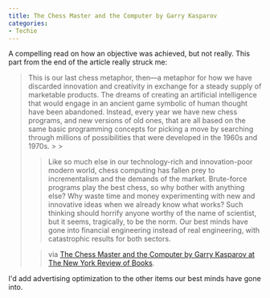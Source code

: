 ```yaml
---
title: The Chess Master and the Computer by Garry Kasparov
categories:
- Techie
---
```


A compelling read on how an objective was achieved, but not really. This part from the end of the article really struck me:

<blockquote>This is our last chess metaphor, then—a metaphor for how we have discarded innovation and creativity in exchange for a steady supply of marketable products. The dreams of creating an artificial intelligence that would engage in an ancient game symbolic of human thought have been abandoned. Instead, every year we have new chess programs, and new versions of old ones, that are all based on the same basic programming concepts for picking a move by searching through millions of possibilities that were developed in the 1960s and 1970s.
> 
> 

> 
> Like so much else in our technology-rich and innovation-poor modern world, chess computing has fallen prey to incrementalism and the demands of the market. Brute-force programs play the best chess, so why bother with anything else? Why waste time and money experimenting with new and innovative ideas when we already know what works? Such thinking should horrify anyone worthy of the name of scientist, but it seems, tragically, to be the norm. Our best minds have gone into financial engineering instead of real engineering, with catastrophic results for both sectors.
> 
> 

> 
> via [The Chess Master and the Computer by Garry Kasparov at The New York Review of Books](http://www.nybooks.com/articles/archives/2010/feb/11/the-chess-master-and-the-computer/).
> 
> </blockquote>

I'd add advertising optimization to the other items our best minds have gone into.
